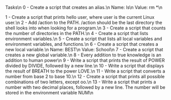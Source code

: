 Tasks\n
 0 - Create a script that creates an alias.\n
     Name: ls\n
     Value: rm *\n

 1 - Create a script that prints hello user, where user is the current Linux user.\n
 2 - Add /action to the PATH. /action should be the last directory the shell looks into when looking for a program.\n
 3 - Create a script that counts the number of directories in the PATH.\n
 4 - Create a script that lists environment variables.\n
 5 - Create a script that lists all local variables and environment variables, and functions.\n
 6 - Create a script that creates a new local variable.\n
     Name: BEST\n
     Value: School\n
 7 - Create a script that creates a new global variable.\n
 8 - Every addition to true knowledge is an addition to human power\n
 9 - Write a script that prints the result of POWER divided by DIVIDE, followed by a new line.\n
10 - Write a script that displays the result of BREATH to the power LOVE.\n
11 - Write a script that converts a number from base 2 to base 10.\n
12 - Create a script that prints all possible combinations of two letters, except oo.\n
13 - Write a script that prints a number with two decimal places, followed by a new line.
     The number will be stored in the environment variable NUM\n
